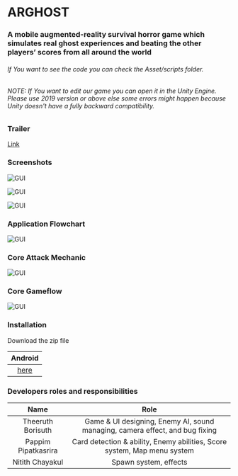 # ARGHOST
### A mobile augmented-reality survival horror game which simulates real ghost experiences and beating the other players’ scores from all around the world

###### If You want to see the code you can check the Asset/scripts folder.

###### NOTE: If You want to edit our game you can open it in the Unity Engine. Please use 2019 version or above else some errors might happen because Unity doesn't have a fully backward compatibility.


### Trailer
[Link](https://www.youtube.com/watch?v=4bP1rvzgHeA&feature=emb_title)

### Screenshots
![GUI](ImagePreview/SCANNING.png)

![GUI](ImagePreview/AttackMechanic.png)

![GUI](ImagePreview/gameplay.png)

### Application Flowchart
![GUI](ImagePreview/app_flowchart.png)
### Core Attack Mechanic
![GUI](ImagePreview/attack_mechanic.png)
### Core Gameflow
![GUI](ImagePreview/core_gameflow.png)

### Installation
Download the zip file

|Android|
|:----------------:|
|[here]()

### Developers roles and responsibilities

|Name|Role|
|:----------------:|:----------------:|
|Theeruth Borisuth| Game & UI designing, Enemy AI, sound managing, camera effect, and bug fixing|
|Pappim   Pipatkasrira |Card detection & ability, Enemy abilities, Score system, Map menu system|
|Nitith   Chayakul|Spawn system, effects|

